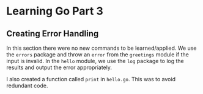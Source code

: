 # Learning Go Part 3

## Creating Error Handling

In this section there were no new commands to be learned/applied. We use the `errors` package and throw an `error` from the `greetings` module if the input is invalid. In the `hello` module, we use the `log` package to log the results and output the error appropriately.

I also created a function called `print` in `hello.go`. This was to avoid redundant code.